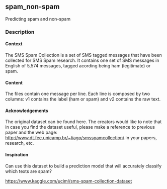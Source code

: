 

## spam_non-spam



Predicting spam and non-spam

### Description  


#### Context

The SMS Spam Collection is a set of SMS tagged messages that have been collected for SMS Spam research. It contains one set of SMS messages in English of 5,574 messages, tagged acording being ham (legitimate) or spam.

#### Content

The files contain one message per line. Each line is composed by two columns: v1 contains the label (ham or spam) and v2 contains the raw text.

#### Acknowledgements

The original dataset can be found here. The creators would like to note that in case you find the dataset useful, please make a reference to previous paper and the web page: http://www.dt.fee.unicamp.br/~tiago/smsspamcollection/ in your papers, research, etc.

#### Inspiration

Can  use this dataset to build a prediction model that will accurately classify which texts are spam?

https://www.kaggle.com/uciml/sms-spam-collection-dataset


